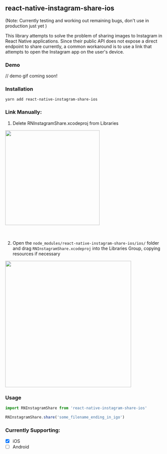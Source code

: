 ## react-native-instagram-share-ios

(Note: Currently testing and working out remaining bugs, don't use in production just yet )

This library attempts to solve the problem of sharing images to Instagram in React Native applications. Since their public API does not expose a direct endpoint to share currently, a common workaround is to use a link that attempts to open the Instagram app on the user's device.

### Demo

// demo gif coming soon!

### Installation
`yarn add react-native-instagram-share-ios`

### Link Manually:

1. Delete RNInstagramShare.xcodeproj from Libraries

<img src="http://i115.photobucket.com/albums/n315/maroonblood07/Screen%20Shot%202017-05-29%20at%207.31.31%20PM.png" style="width: 300px;"/>

<br>
<br>
<br>

2. Open the `node_modules/react-native-instagram-share-ios/ios/` folder and drag `RNInstagramShare.xcodeproj` into the Libraries Group, copying resources if necessary

<img src="http://i115.photobucket.com/albums/n315/maroonblood07/react-native-instagram-share-ios.gif" style="width: 400px;"/> 

### Usage
```javascript
import RNInstagramShare from 'react-native-instagram-share-ios'

RNInstagramShare.share('some_filename_ending_in_igo')
```

### Currently Supporting:
 * [x] iOS
 * [ ] Android